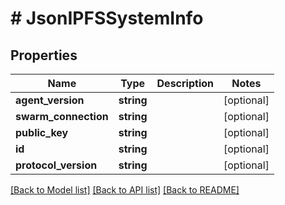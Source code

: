 # # JsonIPFSSystemInfo

## Properties

Name | Type | Description | Notes
------------ | ------------- | ------------- | -------------
**agent_version** | **string** |  | [optional]
**swarm_connection** | **string** |  | [optional]
**public_key** | **string** |  | [optional]
**id** | **string** |  | [optional]
**protocol_version** | **string** |  | [optional]

[[Back to Model list]](../../README.md#models) [[Back to API list]](../../README.md#endpoints) [[Back to README]](../../README.md)
